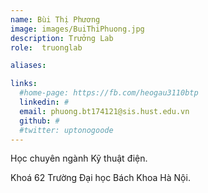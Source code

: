 ```yaml
---
name: Bùi Thị Phương
image: images/BuiThiPhuong.jpg
description: Trưởng Lab
role:  truonglab

aliases:

links:
  #home-page: https://fb.com/heogau3110btp
  linkedin: #
  email: phuong.bt174121@sis.hust.edu.vn
  github: #
  #twitter: uptonogoode
---
```


Học chuyên ngành Kỹ thuật điện.

Khoá 62 Trường Đại học Bách Khoa Hà Nội.
